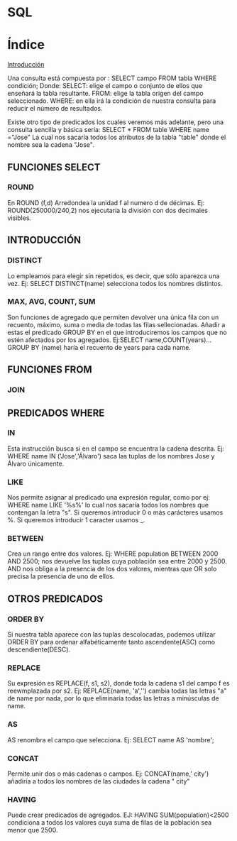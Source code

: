  <h1>SQL</h1>
  <h1>Índice</h1>
  <a href="intro">Introducción</a>
 

 
Una consulta está compuesta por :
SELECT campo FROM tabla WHERE condición;
Donde:
  SELECT: elige el campo o conjunto de ellos que enseñará la tabla resultante.
  FROM: elige la tabla origen del campo seleccionado.
  WHERE: en ella irá la condición de nuestra consulta para reducir el número de resultados.
  
Existe otro tipo de predicados los cuales veremos más adelante, pero una consulta sencilla y básica sería:
SELECT *
FROM table
WHERE name ="Jose"
La cual nos sacaría todos los atributos de la tabla "table" donde el nombre sea la cadena "Jose".


<h2>FUNCIONES SELECT</h2>

<h3>ROUND</h3>

En ROUND (f,d) Arredondea la unidad f al numero d de décimas.
Ej: ROUND(250000/240,2) nos ejecutaría la división con dos decimales visibles.

 <h2 name="intro">INTRODUCCIÓN</h2>
<h3>DISTINCT</h3>

Lo empleamos para elegir sin repetidos, es decir, que sólo aparezca una vez.
Ej: SELECT DISTINCT(name) selecciona todos los nombres distintos.

<h3>MAX, AVG, COUNT, SUM</h3>

Son funciones de agregado que permiten devolver una única fila con un recuento, máximo, suma o media de todas las filas sellecionadas. Añadir a estas el predicado GROUP BY en el que introduciremos los campos que no estén afectados por los agregados.
Ej:SELECT name,COUNT(years)... GROUP BY (name) haría el recuento de years para cada name.


<h2>FUNCIONES FROM</h2>

<h3>JOIN</h3>




<h2>PREDICADOS WHERE</h2>

 <h3>IN</h3>
 
 Esta instrucción busca si en el campo se encuentra la cadena descrita. 
 Ej: WHERE name IN ('Jose','Álvaro') saca las tuplas de los nombres Jose y Álvaro únicamente.
 
 
<h3>LIKE</h3>

Nos permite asignar al predicado una expresión regular, como por ej:
WHERE name LIKE '%s%' lo cual nos sacaría todos los nombres que contengan la letra "s".
Si queremos introducir 0 o más carácteres usamos %.
Si queremos introducir 1 caracter usamos _.


<h3>BETWEEN</h3>

Crea un rango entre dos valores. 
Ej: WHERE population BETWEEN 2000 AND 2500; nos devuelve las tuplas cuya población sea entre 2000 y 2500.
AND nos obliga a la presencia de los dos valores, mientras que OR solo precisa la presencia de uno de ellos.


<h2>OTROS PREDICADOS</h2>


<h3>ORDER BY</h3> 

Si nuestra tabla aparece con las tuplas descolocadas, podemos utilizar ORDER BY para ordenar alfabéticamente tanto ascendente(ASC) como descendiente(DESC).

<h3>REPLACE </h3>

Su expresión es REPLACE(f, s1, s2), donde toda la cadena s1 del campo f es reewmplazada por s2. Ej:
 REPLACE(name, 'a','') cambia todas las letras "a" de name por nada, por lo que eliminaría todas las letras a minúsculas de name.
 
<h3> AS</h3>
 
AS renombra el campo que selecciona.
Ej: SELECT name AS 'nombre';

<h3>CONCAT</h3> 

Permite unir dos o más cadenas o campos. 
Ej:
CONCAT(name,' city') añadiría a todos los nombres de las ciudades la cadena " city"

<h3>HAVING</h3>

Puede crear predicados de agregados.
EJ: HAVING SUM(population)<2500 condiciona a todos los valores cuya suma de filas de la población sea menor que 2500. 

